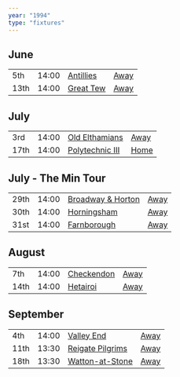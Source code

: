 ```yaml
---
year: "1994"
type: "fixtures"
---
```


## June

|  |  |  |  |
|:---|:---|:---|:---|
| 5th | 14:00 | [Antillies](/1994/antillies) | [Away](https://goo.gl/maps/ks8yS9JE9TbsZQmP8) |
| 13th | 14:00 | [Great Tew](/1994/great-tew) | [Away](https://goo.gl/maps/WKA952je5NgxW3sQ7) |

## July

|  |  |  |  |
|:---|:---|:---|:---|
| 3rd | 14:00 | [Old Elthamians](/1994/old-elthamians) | [Away](https://goo.gl/maps/FQbBNZQTFggEmhfv9) |
| 17th | 14:00 | [Polytechnic III](/1994/polytechnic-iii) | [Home]() |

## July - The Min Tour

|  |  |  |  |
|:---|:---|:---|:---|
| 29th | 14:00 | [Broadway & Horton](/1994/broadway-and-horton) | [Away](https://goo.gl/maps/orv3RETHUX95dBWv7) |
| 30th | 14:00 | [Horningsham](/1994/horningsham) | [Away](https://goo.gl/maps/SNpXcsajYDXfjmff7) |
| 31st | 14:00 | [Farnborough](/1994/farnborough) | [Away]() |

## August

|  |  |  |  |
|:---|:---|:---|:---|
| 7th | 14:00 | [Checkendon](/1994/checkendon) | [Away](https://goo.gl/maps/GcBgp8cVai553Rwb9) |
| 14th | 14:00 | [Hetairoi](/1994/hetairoi) | [Away](https://goo.gl/maps/CGgpPNyQhotADDFs9) |

## September

|  |  |  |  |
|:---|:---|:---|:---|
| 4th | 14:00 | [Valley End](/1994/valley-end) | [Away](https://goo.gl/maps/nmiXsK8NVvZtpB1GA) |
| 11th | 13:30 | [Reigate Pilgrims](/1994/reigate-pilgrims) | [Away](https://goo.gl/maps/z54KDhWLtQreY6xy9) |
| 18th | 13:30 | [Watton-at-Stone](/1994/watton-at-stone) | [Away](https://goo.gl/maps/JPBQawMsjLgYtVHk9) |